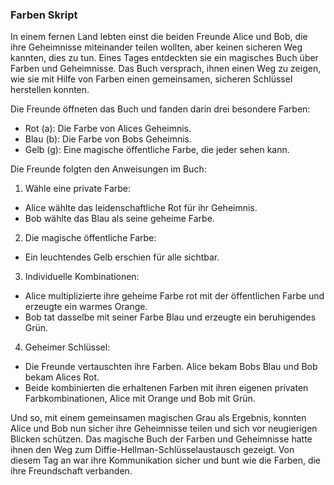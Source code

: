 ### Farben Skript

In einem fernen Land lebten einst die beiden Freunde Alice und Bob, die ihre Geheimnisse miteinander teilen wollten, aber keinen sicheren Weg kannten, dies zu tun. Eines Tages entdeckten sie ein magisches Buch über Farben und Geheimnisse. Das Buch versprach, ihnen einen Weg zu zeigen, wie sie mit Hilfe von Farben einen gemeinsamen, sicheren Schlüssel herstellen konnten.

Die Freunde öffneten das Buch und fanden darin drei besondere Farben:
- Rot (a): Die Farbe von Alices Geheimnis.
- Blau (b): Die Farbe von Bobs Geheimnis.
- Gelb (g): Eine magische öffentliche Farbe, die jeder sehen kann.

Die Freunde folgten den Anweisungen im Buch:
1. Wähle eine private Farbe:
- Alice wählte das leidenschaftliche Rot für ihr Geheimnis.
- Bob wählte das Blau als seine geheime Farbe.
2. Die magische öffentliche Farbe:
- Ein leuchtendes Gelb erschien für alle sichtbar.
3. Individuelle Kombinationen:
- Alice multiplizierte ihre geheime Farbe rot mit der öffentlichen Farbe und erzeugte ein warmes Orange.
- Bob tat dasselbe mit seiner Farbe Blau und erzeugte ein beruhigendes Grün.
4. Geheimer Schlüssel:
- Die Freunde vertauschten ihre Farben. Alice bekam Bobs Blau und Bob bekam Alices Rot.
- Beide kombinierten die erhaltenen Farben mit ihren eigenen privaten Farbkombinationen, Alice mit Orange und Bob mit Grün.

Und so, mit einem gemeinsamen magischen Grau als Ergebnis, konnten Alice und Bob nun sicher ihre Geheimnisse teilen und sich vor neugierigen Blicken schützen. Das magische Buch der Farben und Geheimnisse hatte ihnen den Weg zum Diffie-Hellman-Schlüsselaustausch gezeigt. Von diesem Tag an war ihre Kommunikation sicher und bunt wie die Farben, die ihre Freundschaft verbanden.